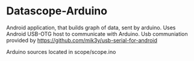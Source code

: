 # Datascope-Arduino
Android application, that builds graph of data, sent by arduino. Uses Android USB-OTG host to communicate with Arduino.
Usb communiation provided by https://github.com/mik3y/usb-serial-for-android

Arduino sources located in scope/scope.ino


